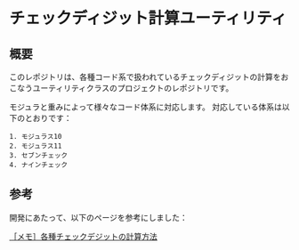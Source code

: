 # チェックディジット計算ユーティリティ

## 概要
このレポジトリは、各種コード系で扱われているチェックディジットの計算をおこなうユーティリティクラスのプロジェクトのレポジトリです。

モジュラと重みによって様々なコード体系に対応します。
対応している体系は以下のとおりです：

	1. モジュラス10
	2. モジュラス11
	3. セブンチェック
	4. ナインチェック

## 参考

開発にあたって、以下のページを参考にしました：

[［メモ］各種チェックデジットの計算方法](https://qiita.com/yoshi389111/items/00ca7b3ed9ceac904cde)
	
